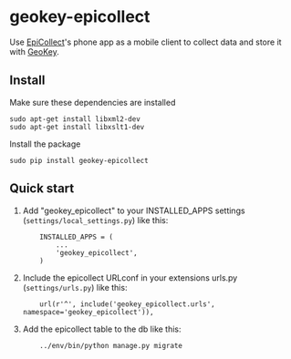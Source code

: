 # geokey-epicollect


Use [EpiCollect](http://www.epicollect.net/)'s phone app as a mobile client to collect data and store it with [GeoKey](http://geokey.org.uk).

## Install

Make sure these dependencies are installed

```
sudo apt-get install libxml2-dev
sudo apt-get install libxslt1-dev
```

Install the package

```
sudo pip install geokey-epicollect
```

## Quick start

1. Add "geokey_epicollect" to your INSTALLED_APPS settings (`settings/local_settings.py`) like this:

    ```
        INSTALLED_APPS = (
            ...
            'geokey_epicollect',
        )
    ```

2. Include the epicollect URLconf in your extensions urls.py (`settings/urls.py`) like this:

    ```
        url(r'^', include('geokey_epicollect.urls', namespace='geokey_epicollect')),
    ```
3. Add the epicollect table to the db like this:

    ```
        ../env/bin/python manage.py migrate
    ```
